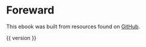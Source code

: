 # Foreward

This ebook was built
from resources found on
[GitHub](https://github.com/riverside-elvis/liezi).

{{ version }}
